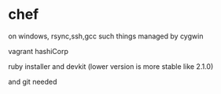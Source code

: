 # chef

on windows, rsync,ssh,gcc such things managed by cygwin

vagrant hashiCorp

ruby installer and devkit (lower version is more stable like 2.1.0)

and git needed
